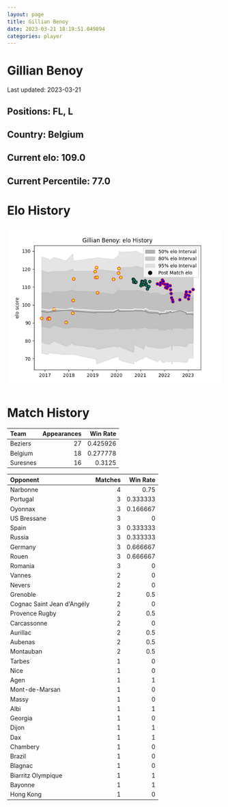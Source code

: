 ```yaml
---  
layout: page  
title: Gillian Benoy  
date: 2023-03-21 18:19:51.049894  
categories: player  
---
```

# Gillian Benoy


Last updated: 2023-03-21
## Positions: FL, L

## Country: Belgium

## Current elo: 109.0

## Current Percentile: 77.0

# Elo History


![elo history](history_GillianBenoy.png)
# Match History


| Team     |   Appearances |   Win Rate |
|:---------|--------------:|-----------:|
| Beziers  |            27 |   0.425926 |
| Belgium  |            18 |   0.277778 |
| Suresnes |            16 |   0.3125   |

| Opponent                   |   Matches |   Win Rate |
|:---------------------------|----------:|-----------:|
| Narbonne                   |         4 |   0.75     |
| Portugal                   |         3 |   0.333333 |
| Oyonnax                    |         3 |   0.166667 |
| US Bressane                |         3 |   0        |
| Spain                      |         3 |   0.333333 |
| Russia                     |         3 |   0.333333 |
| Germany                    |         3 |   0.666667 |
| Rouen                      |         3 |   0.666667 |
| Romania                    |         3 |   0        |
| Vannes                     |         2 |   0        |
| Nevers                     |         2 |   0        |
| Grenoble                   |         2 |   0.5      |
| Cognac Saint Jean d'Angély |         2 |   0        |
| Provence Rugby             |         2 |   0.5      |
| Carcassonne                |         2 |   0        |
| Aurillac                   |         2 |   0.5      |
| Aubenas                    |         2 |   0.5      |
| Montauban                  |         2 |   0.5      |
| Tarbes                     |         1 |   0        |
| Nice                       |         1 |   0        |
| Agen                       |         1 |   1        |
| Mont-de-Marsan             |         1 |   0        |
| Massy                      |         1 |   0        |
| Albi                       |         1 |   1        |
| Georgia                    |         1 |   0        |
| Dijon                      |         1 |   1        |
| Dax                        |         1 |   1        |
| Chambery                   |         1 |   0        |
| Brazil                     |         1 |   0        |
| Blagnac                    |         1 |   0        |
| Biarritz Olympique         |         1 |   1        |
| Bayonne                    |         1 |   1        |
| Hong Kong                  |         1 |   0        |